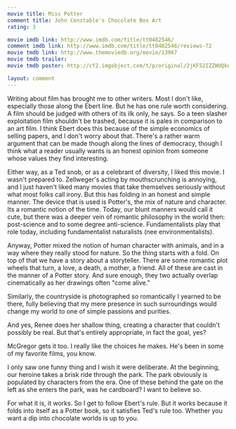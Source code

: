 ```yaml
---
movie title: Miss Potter
comment title: John Constable's Chocolate Box Art
rating: 3

movie imdb link: http://www.imdb.com/title/tt0482546/
comment imdb link: http://www.imdb.com/title/tt0482546/reviews-72
movie tmdb link: http://www.themoviedb.org/movie/13967
movie tmdb trailer: 
movie tmdb poster: http://cf2.imgobject.com/t/p/original/2jKF52IZZWUQko8wubotoEdkSqY.jpg

layout: comment
---
```


Writing about film has brought me to other writers. Most I don't like, especially those along the Ebert line. But he has one rule worth considering. A film should be judged with others of its ilk only, he says. So a teen slasher exploitation film shouldn't be trashed, because it is pales in comparison to an art film. I think Ebert does this because of the simple economics of selling papers, and I don't worry about that. There's a rather warm argument that can be made though along the lines of democracy, though I think what a reader usually wants is an honest opinion from someone whose values they find interesting.

Either way, as a Ted snob, or as a celebrant of diversity, I liked this movie. I wasn't prepared to. Zellweger's acting by mouthscrunching is annoying, and I just haven't liked many movies that take themselves seriously without what most folks call irony. But this has folding in an honest and simple manner. The device that is used is Potter's, the mix of nature and character. Its a romantic notion of the time. Today, our blunt manners would call it cute, but there was a deeper vein of romantic philosophy in the world then: post-science and to some degree anti-science. Fundamentalists play that role today, including fundamentalist naturalists (nee environmentalists). 

Anyway, Potter mixed the notion of human character with animals, and in a way where they really stood for nature. So the thing starts with a fold. On top of that we have a story about a storyteller. There are some romantic plot wheels that turn, a love, a death, a mother, a friend. All of these are cast in the manner of a Potter story. And sure enough, they two actually overlap cinematically as her drawings often "come alive."

Similarly, the countryside is photographed so romantically I yearned to be there, fully believing that my mere presence in such surroundings would change my world to one of simple passions and purities.

And yes, Renee does her shallow thing, creating a character that couldn't possibly be real. But that's entirely appropriate, in fact the goal, yes?

McGregor gets it too. I really like the choices he makes. He's been in some of my favorite films, you know.

I only saw one funny thing and I wish it were deliberate. At the beginning, our heroine takes a brisk ride through the park. The park obviously is populated by characters from the era. One of these behind the gate on the left as she enters the park, was he cardboard? I want to believe so.

For what it is, it works. So I get to follow Ebert's rule. But it works because it folds into itself as a Potter book, so it satisfies Ted's rule too. Whether you want a dip into chocolate worlds is up to you.
